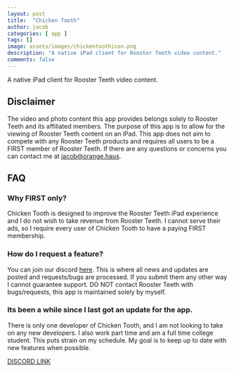 ```yaml
---
layout: post
title:  "Chicken Tooth"
author: jacob
categories: [ app ]
tags: []
image: assets/images/chickentoothicon.png
description: "A native iPad client for Rooster Teeth video content."
comments: false
---
```


A native iPad client for Rooster Teeth video content.

## Disclaimer
The video and photo content this app provides belongs solely to Rooster Teeth and its affiliated members. The purpose of this app is to allow for the viewing of Rooster Teeth content on an iPad. This app does not aim to compete with any Rooster Teeth products and requires all users to be a FIRST member of Rooster Teeth. If there are any questions or concerns you can contact me at jacob@orange.haus.

## FAQ

### Why FIRST only?

Chicken Tooth is designed to improve the Rooster Teeth iPad experience and I do not wish to take revenue from Rooster Teeth. I cannot serve their ads, so I require every user of Chicken Tooth to have a paying FIRST membership.

### How do I request a feature?

You can join our discord [here](https://discord.gg/WV69dGw). This is where all news and updates are posted and requests/bugs are processed. If you submit them any other way I cannot guarantee support. DO NOT contact Rooster Teeth with bugs/requests, this app is maintained solely by myself.

### Its been a while since I last got an update for the app.

There is only one developer of Chicken Tooth, and I am not looking to take on any new developers. I also work part time and am a full time college student. This puts strain on my schedule. My goal is to keep up to date with new features when possible.

[DISCORD LINK](https://discord.gg/WV69dGw)
